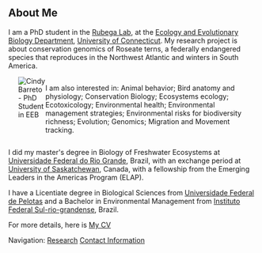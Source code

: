 ## About Me
  
I am a PhD student in the [Rubega Lab](https://rubegalab.uconn.edu/), at the [Ecology and Evolutionary Biology Department](https://eeb.uconn.edu/), [University of Connecticut](https://uconn.edu/). My research project is about conservation genomics of Roseate terns, a federally endangered species that reproduces in the Northwest Atlantic and winters in South America.

<div style="display: flex; align-items: flex-start;">
  <img src="images/headshot.png" alt="Cindy Barreto - PhD Student in EEB" style="float: left; margin-left: 20px; max-width: 150px;">
  <p>
I am also interested in: Animal behavior; Bird anatomy and physiology; Conservation Biology; Ecosystems ecology; Ecotoxicology; Environmental
health; Environmental management strategies; Environmental risks for biodiversity richness; Evolution; Genomics; Migration
and Movement tracking.
  </p>
</div>
  
I did my master's degree in Biology of Freshwater Ecosystems at [Universidade Federal do Rio Grande](https://www.furg.br/), Brazil, with an exchange period at [University of Saskatchewan](https://www.usask.ca/), Canada, with a fellowship from the Emerging Leaders in the Americas Program (ELAP).

I have a Licentiate degree in Biological Sciences from [Universidade Federal de Pelotas](https://portal.ufpel.edu.br/en/) and a Bachelor in Environmental Management from [Instituto Federal Sul-rio-grandense](http://www.ifsul.edu.br/), Brazil.

For more details, here is [My CV](pdf/cv.pdf)

Navigation: [Research](research.md) [Contact Information](contact-info.md)
